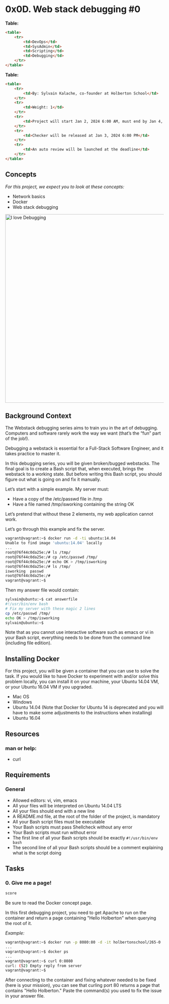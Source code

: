 # 0x0D. Web stack debugging #0

**Table:**
```html
<table>
    <tr>
        <td>DevOps</td>
        <td>SysAdmin</td>
        <td>Scripting</td>
        <td>Debugging</td>
    </tr>
</table>
```

**Table:**
```html
<table>
    <tr>
        <td>By: Sylvain Kalache, co-founder at Holberton School</td>
    </tr>
    <tr>
        <td>Weight: 1</td>
    </tr>
    <tr>
        <td>Project will start Jan 2, 2024 6:00 AM, must end by Jan 4, 2024 6:00 AM</td>
    </tr>
    <tr>
        <td>Checker will be released at Jan 3, 2024 6:00 PM</td>
    </tr>
    <tr>
        <td>An auto review will be launched at the deadline</td>
    </tr>
</table>
```

## Concepts
<i>For this project, we expect you to look at these concepts:</i>

- Network basics
- Docker
- Web stack debugging

<img align="center" alt="I love Debugging" width="600" src="debugging.jpg" />

## Background Context
The Webstack debugging series aims to train you in the art of debugging. Computers and software rarely work the way we want (that’s the “fun” part of the job!).

Debugging a webstack is essential for a Full-Stack Software Engineer, and it takes practice to master it.

In this debugging series, you will be given broken/bugged webstacks. The final goal is to create a Bash script that, when executed, brings the webstack to a working state. But before writing this Bash script, you should figure out what is going on and fix it manually.

Let’s start with a simple example. My server must:

- Have a copy of the /etc/passwd file in /tmp
- Have a file named /tmp/isworking containing the string OK

Let’s pretend that without these 2 elements, my web application cannot work.

Let’s go through this example and fix the server.

```bash
vagrant@vagrant:~$ docker run -d -ti ubuntu:14.04
Unable to find image 'ubuntu:14.04' locally
...
root@76f44c0da25e:/# ls /tmp/
root@76f44c0da25e:/# cp /etc/passwd /tmp/
root@76f44c0da25e:/# echo OK > /tmp/isworking
root@76f44c0da25e:/# ls /tmp/
isworking  passwd
root@76f44c0da25e:/#
vagrant@vagrant:~$
```

Then my answer file would contain:

```bash
sylvain@ubuntu:~$ cat answerfile
#!/usr/bin/env bash
# Fix my server with these magic 2 lines
cp /etc/passwd /tmp/
echo OK > /tmp/isworking
sylvain@ubuntu:~$
```

Note that as you cannot use interactive software such as emacs or vi in your Bash script, everything needs to be done from the command line (including file edition).

## Installing Docker
For this project, you will be given a container that you can use to solve the task. If you would like to have Docker to experiment with and/or solve this problem locally, you can install it on your machine, your Ubuntu 14.04 VM, or your Ubuntu 16.04 VM if you upgraded.

- Mac OS
- Windows
- Ubuntu 14.04 (Note that Docker for Ubuntu 14 is deprecated and you will have to make some adjustments to the instructions when installing)
- Ubuntu 16.04

## Resources
### man or help:
- curl

## Requirements
### General
- Allowed editors: vi, vim, emacs
- All your files will be interpreted on Ubuntu 14.04 LTS
- All your files should end with a new line
- A README.md file, at the root of the folder of the project, is mandatory
- All your Bash script files must be executable
- Your Bash scripts must pass Shellcheck without any error
- Your Bash scripts must run without error
- The first line of all your Bash scripts should be exactly `#!/usr/bin/env bash`
- The second line of all your Bash scripts should be a comment explaining what is the script doing

## Tasks
### 0. Give me a page!
```bash
score
```
Be sure to read the Docker concept page.

In this first debugging project, you need to get Apache to run on the container and return a page containing "Hello Holberton" when querying the root of it.

<i>Example:</i>
```bash
vagrant@vagrant:~$ docker run -p 8080:80 -d -it holbertonschool/265-0
...
vagrant@vagrant:~$ docker ps
...
vagrant@vagrant:~$ curl 0:8080
curl: (52) Empty reply from server
vagrant@vagrant:~$
```
After connecting to the container and fixing whatever needed to be fixed (here is your mission), you can see that curling port 80 returns a page that contains "Hello Holberton." Paste the command(s) you used to fix the issue in your answer file.
